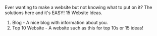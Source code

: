 
Ever wanting to make a website but not knowing what to put on it?
The solutions here and it's EASY!
15 Website Ideas.
1. Blog -
A nice blog with information about you.
2. Top 10 Website -
A website such as this for top 10s or 15 ideas!
